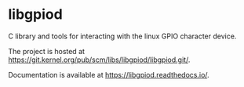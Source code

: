 <!-- SPDX-License-Identifier: CC-BY-SA-4.0 -->
<!-- SPDX-FileCopyrightText: 2025 Bartosz Golaszewski <bartosz.golaszewski@linaro.org> -->

libgpiod
========

C library and tools for interacting with the linux GPIO character device.

The project is hosted at https://git.kernel.org/pub/scm/libs/libgpiod/libgpiod.git/.

Documentation is available at https://libgpiod.readthedocs.io/.
